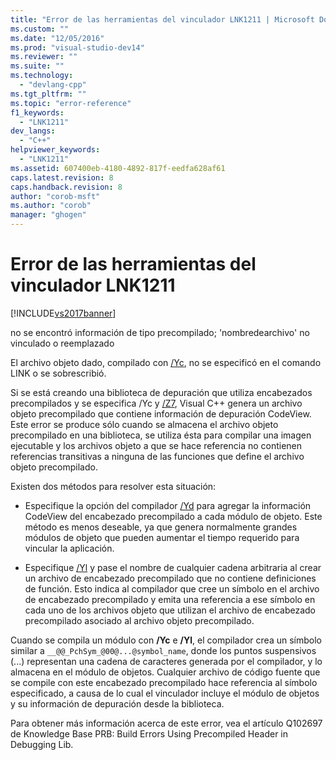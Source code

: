 ```yaml
---
title: "Error de las herramientas del vinculador LNK1211 | Microsoft Docs"
ms.custom: ""
ms.date: "12/05/2016"
ms.prod: "visual-studio-dev14"
ms.reviewer: ""
ms.suite: ""
ms.technology: 
  - "devlang-cpp"
ms.tgt_pltfrm: ""
ms.topic: "error-reference"
f1_keywords: 
  - "LNK1211"
dev_langs: 
  - "C++"
helpviewer_keywords: 
  - "LNK1211"
ms.assetid: 607400eb-4180-4892-817f-eedfa628af61
caps.latest.revision: 8
caps.handback.revision: 8
author: "corob-msft"
ms.author: "corob"
manager: "ghogen"
---
```

# Error de las herramientas del vinculador LNK1211
[!INCLUDE[vs2017banner](../../assembler/inline/includes/vs2017banner.md)]

no se encontró información de tipo precompilado; 'nombredearchivo' no vinculado o reemplazado  
  
 El archivo objeto dado, compilado con [\/Yc](../../build/reference/yc-create-precompiled-header-file.md), no se especificó en el comando LINK o se sobrescribió.  
  
 Si se está creando una biblioteca de depuración que utiliza encabezados precompilados y se especifica \/Yc y [\/Z7](../../build/reference/z7-zi-zi-debug-information-format.md), Visual C\+\+ genera un archivo objeto precompilado que contiene información de depuración CodeView.  Este error se produce sólo cuando se almacena el archivo objeto precompilado en una biblioteca, se utiliza ésta para compilar una imagen ejecutable y los archivos objeto a que se hace referencia no contienen referencias transitivas a ninguna de las funciones que define el archivo objeto precompilado.  
  
 Existen dos métodos para resolver esta situación:  
  
-   Especifique la opción del compilador [\/Yd](../../build/reference/yd-place-debug-information-in-object-file.md) para agregar la información CodeView del encabezado precompilado a cada módulo de objeto.  Este método es menos deseable, ya que genera normalmente grandes módulos de objeto que pueden aumentar el tiempo requerido para vincular la aplicación.  
  
-   Especifique [\/Yl](../../build/reference/yl-inject-pch-reference-for-debug-library.md) y pase el nombre de cualquier cadena arbitraria al crear un archivo de encabezado precompilado que no contiene definiciones de función.  Esto indica al compilador que cree un símbolo en el archivo de encabezado precompilado y emita una referencia a ese símbolo en cada uno de los archivos objeto que utilizan el archivo de encabezado precompilado asociado al archivo objeto precompilado.  
  
 Cuando se compila un módulo con **\/Yc** e **\/Yl**, el compilador crea un símbolo similar a `__@@_PchSym_@00@...@symbol_name`, donde los puntos suspensivos \(...\) representan una cadena de caracteres generada por el compilador, y lo almacena en el módulo de objetos.  Cualquier archivo de código fuente que se compile con este encabezado precompilado hace referencia al símbolo especificado, a causa de lo cual el vinculador incluye el módulo de objetos y su información de depuración desde la biblioteca.  
  
 Para obtener más información acerca de este error, vea el artículo Q102697 de Knowledge Base PRB: Build Errors Using Precompiled Header in Debugging Lib.